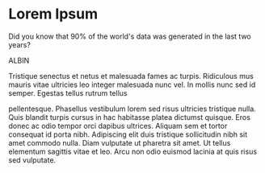 # Lorem Ipsum

Did you know that 90% of the world's data was generated in the last two years?


ALBIN


Tristique senectus et netus et malesuada fames ac turpis. Ridiculous mus mauris vitae ultricies 
leo integer malesuada nunc vel. In mollis nunc sed id semper. Egestas tellus rutrum tellus 

pellentesque. Phasellus vestibulum lorem sed risus ultricies tristique nulla. Quis blandit turpis cursus in hac habitasse platea dictumst quisque. Eros donec ac odio tempor orci dapibus ultrices. Aliquam sem et tortor consequat id porta nibh. Adipiscing elit duis tristique sollicitudin nibh sit amet commodo nulla. Diam vulputate ut pharetra sit amet. Ut tellus elementum sagittis vitae et leo. Arcu non odio euismod lacinia at quis risus sed vulputate.